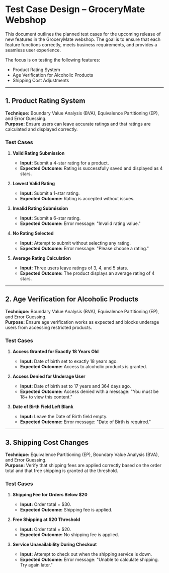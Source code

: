 # Test Case Design – GroceryMate Webshop  

This document outlines the planned test cases for the upcoming release of new features in the GroceryMate webshop. The goal is to ensure that each feature functions correctly, meets business requirements, and provides a seamless user experience.  

The focus is on testing the following features:  
- Product Rating System  
- Age Verification for Alcoholic Products  
- Shipping Cost Adjustments  

---

## 1. Product Rating System  

**Technique:** Boundary Value Analysis (BVA), Equivalence Partitioning (EP), and Error Guessing.  
**Purpose:** Ensure users can leave accurate ratings and that ratings are calculated and displayed correctly.  

### Test Cases  

1. **Valid Rating Submission**  
   - **Input:** Submit a 4-star rating for a product.  
   - **Expected Outcome:** Rating is successfully saved and displayed as 4 stars.  

2. **Lowest Valid Rating**  
   - **Input:** Submit a 1-star rating.  
   - **Expected Outcome:** Rating is accepted without issues.  

3. **Invalid Rating Submission**  
   - **Input:** Submit a 6-star rating.  
   - **Expected Outcome:** Error message: "Invalid rating value."  

4. **No Rating Selected**  
   - **Input:** Attempt to submit without selecting any rating.  
   - **Expected Outcome:** Error message: "Please choose a rating."  

5. **Average Rating Calculation**  
   - **Input:** Three users leave ratings of 3, 4, and 5 stars.  
   - **Expected Outcome:** The product displays an average rating of 4 stars.  

---

## 2. Age Verification for Alcoholic Products  

**Technique:** Boundary Value Analysis (BVA), Equivalence Partitioning (EP), and Error Guessing.  
**Purpose:** Ensure age verification works as expected and blocks underage users from accessing restricted products.  

### Test Cases  

1. **Access Granted for Exactly 18 Years Old**  
   - **Input:** Date of birth set to exactly 18 years ago.  
   - **Expected Outcome:** Access to alcoholic products is granted.  

2. **Access Denied for Underage User**  
   - **Input:** Date of birth set to 17 years and 364 days ago.  
   - **Expected Outcome:** Access denied with a message: "You must be 18+ to view this content."  

3. **Date of Birth Field Left Blank**  
   - **Input:** Leave the Date of Birth field empty.  
   - **Expected Outcome:** Error message: "Date of Birth is required."  

---

## 3. Shipping Cost Changes  

**Technique:** Equivalence Partitioning (EP), Boundary Value Analysis (BVA), and Error Guessing.  
**Purpose:** Verify that shipping fees are applied correctly based on the order total and that free shipping is granted at the threshold.  

### Test Cases  

1. **Shipping Fee for Orders Below $20**  
   - **Input:** Order total = $30.  
   - **Expected Outcome:** Shipping fee is applied.  

2. **Free Shipping at $20 Threshold**  
   - **Input:** Order total = $20.  
   - **Expected Outcome:** No shipping fee is applied.  

3. **Service Unavailability During Checkout**  
   - **Input:** Attempt to check out when the shipping service is down.  
   - **Expected Outcome:** Error message: "Unable to calculate shipping. Try again later."  
